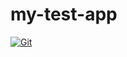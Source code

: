 # my-test-app

[![Git](https://app.soluble.cloud/api/v1/public/badges/09f2b62f-ab27-49b9-bfe6-86bc89eaf0fd.svg?orgId=358302604202)](https://app.soluble.cloud/repos/details/github.com/vandrucha77/my-test-app?orgId=358302604202)  

